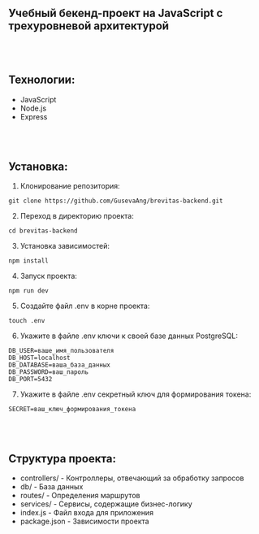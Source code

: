 ## Учебный бекенд-проект на JavaScript с трехуровневой архитектурой
<br>
<br>


## Технологии:
* JavaScript
* Node.js
* Express
<br>
<br>

## Установка:
1. Клонирование репозитория: 
```
git clone https://github.com/GusevaAng/brevitas-backend.git
```
2. Переход в директорию проекта: 
```
cd brevitas-backend
```
3. Установка зависимостей: 
```
npm install
```
4. Запуск проекта: 
```
npm run dev
```
5. Создайте файл .env в корне проекта:
```
touch .env
```
6. Укажите в файле .env ключи к своей базе данных PostgreSQL:
```
DB_USER=ваше_имя_пользователя
DB_HOST=localhost
DB_DATABASE=ваша_база_данных
DB_PASSWORD=ваш_пароль
DB_PORT=5432
```
7. Укажите в файле .env секретный ключ для формирования токена:
```
SECRET=ваш_ключ_формирования_токена
```
<br>
<br>

## Структура проекта:
* controllers/ - Контроллеры, отвечающий за обработку запросов
* db/ - База данных
* routes/ - Определения маршрутов
* services/ - Сервисы, содержащие бизнес-логику
* index.js - Файл входа для приложения
* package.json - Зависимости проекта
